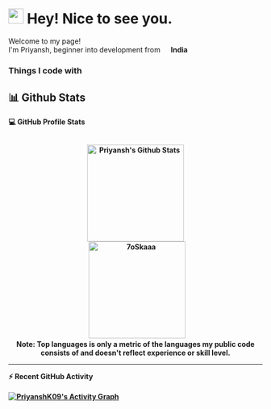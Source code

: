 <h1><img src="https://emojis.slackmojis.com/emojis/images/1531849430/4246/blob-sunglasses.gif?1531849430" width="30"/> Hey! Nice to see you.</h1>

<p>Welcome to my page! </br> I'm Priyansh, beginner into development from <img src="https://cdn-icons-png.flaticon.com/512/197/197419.png" width="13"/> <b>India</p>
<h3>Things I code with</h3>

<!--
**PriyanshK09/PriyanshK09** is a ✨ _special_ ✨ repository because its `README.md` (this file) appears on your GitHub profile.

Here are some ideas to get you started:

- 🔭 I’m currently working on ...
- 🌱 I’m currently learning ...
- 👯 I’m looking to collaborate on ...
- 🤔 I’m looking for help with ...
- 💬 Ask me about ...
- 📫 How to reach me: ...
- 😄 Pronouns: ...
- ⚡ Fun fact: ...
-->

## 📊 Github Stats



  <summary><b>💻 GitHub Profile Stats</b></summary>
  <br/>
  <p align="center">
    <a href="https://github.com/anuraghazra/github-readme-stats"><img alt="Priyansh's Github Stats" src="https://github-readme-stats.vercel.app/api?username=PriyanshK09&show_icons=true&count_private=true&theme=algolia" height="192px"/></a>
<br/>
  &nbsp;
	<img src="https://github-readme-stats.vercel.app/api/top-langs?username=PriyanshK09&langs_count=10&show_icons=true&locale=en&layout=compact&theme=algolia" alt="7oSkaaa" height="192px"/>
<br/>
  <b>Note:</b> Top languages is only a metric of the languages my public code consists of and doesn't reflect experience or skill level.
  </p>

----

  <summary><b>⚡ Recent GitHub Activity</b></summary>
  <br/>
   <a href="https://github.com/PriyanshK09"><img alt="PriyanshK09's Activity Graph" src="https://activity-graph.herokuapp.com/graph?username=PriyanshK09&custom_title=PriyanshK09's%20Contribution%20Graph&theme=react-dark" /></a>
  <br/>


<br/>
